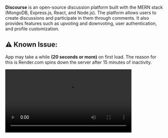 **Discourse** is an open-source discussion platform built with the MERN stack (MongoDB, Express.js, React, and Node.js). The platform allows users to create discussions and participate in them through comments. It also provides features such as upvoting and downvoting, user authentication, and profile customization.

## ⚠ Known Issue: 
App may take a while **(20 seconds or more)** on first load. The reason for this is Render.com spins down the server after 15 minutes of inactivity. 

<video width="400" controls src="https://github.com/jatinkumar-me/Discourse/assets/85551434/648f6869-6a6e-49ea-bfcd-155f10cad91b"/>

## 💪 Usage:

Once you have the application running, you can create an account by clicking on the "Register" button on the top right corner of the screen. After registering, you can log in and start creating discussions by clicking on the "Create Discussion" button. You can also participate in existing discussions by leaving comments and upvoting or downvoting them.

The application also provides a user profile page where you can customize your profile picture and view your discussions and comments.

## ✔ Conclusion:

Discourse is a simple yet powerful open-source discussion platform built with the MERN stack. Its easy installation process and user-friendly interface make it a good choice for anyone looking to create a community discussion platform.

## 🗒 Todo: 

1. Add messaging feature.
   1. Add messaging backend using socket.io
   2. Implement messaging feature on frontend.
2. Add 'follow user' feature.
3. Implement notifications.
4. ~~Add delete reply feature~~
